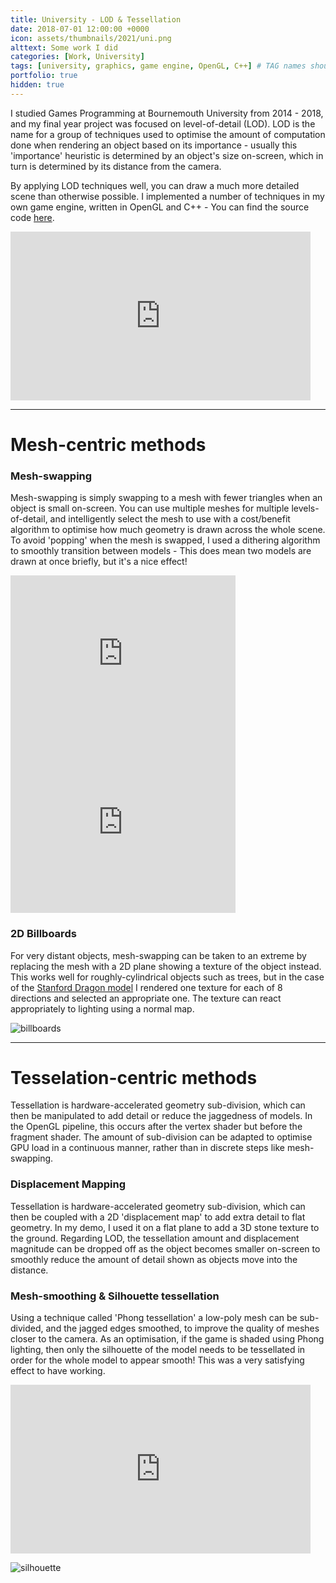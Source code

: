 ```yaml
---
title: University - LOD & Tessellation
date: 2018-07-01 12:00:00 +0000
icon: assets/thumbnails/2021/uni.png
alttext: Some work I did
categories: [Work, University]
tags: [university, graphics, game engine, OpenGL, C++] # TAG names should always be lowercase
portfolio: true
hidden: true
---
```


I studied Games Programming at Bournemouth University from 2014 - 2018, and my final year project was focused on level-of-detail (LOD). LOD is the name for a group of techniques used to optimise the amount of computation done when rendering an object based on its importance - usually this 'importance' heuristic is determined by an object's size on-screen, which in turn is determined by its distance from the camera.

By applying LOD techniques well, you can draw a much more detailed scene than otherwise possible. I implemented a number of techniques in my own game engine, written in OpenGL and C++ - You can find the source code [here](https://github.com/Nin1/university-game-engine).

<iframe width="480" height="270" src="https://www.youtube.com/embed/8CELh37Eg4g" frameborder="0" allowfullscreen></iframe>

---

# Mesh-centric methods

### Mesh-swapping

Mesh-swapping is simply swapping to a mesh with fewer triangles when an object is small on-screen. You can use multiple meshes for multiple levels-of-detail, and intelligently select the mesh to use with a cost/benefit algorithm to optimise how much geometry is drawn across the whole scene. To avoid 'popping' when the mesh is swapped, I used a dithering algorithm to smoothly transition between models - This does mean two models are drawn at once briefly, but it's a nice effect!

<iframe width="360" height="270" src="https://www.youtube.com/embed/-HVj5Z_1PUs" frameborder="0" allowfullscreen></iframe>
<iframe width="360" height="270" src="https://www.youtube.com/embed/o7WYfg3EjNk" frameborder="0" allowfullscreen></iframe>

### 2D Billboards

For very distant objects, mesh-swapping can be taken to an extreme by replacing the mesh with a 2D plane showing a texture of the object instead. This works well for roughly-cylindrical objects such as trees, but in the case of the [Stanford Dragon model](https://en.wikipedia.org/wiki/Stanford_dragon) I rendered one texture for each of 8 directions and selected an appropriate one. The texture can react appropriately to lighting using a normal map.

![billboards]({{site.url}}/assets/posts/2018-07-01-university/billboards.png)

---

# Tesselation-centric methods

Tessellation is hardware-accelerated geometry sub-division, which can then be manipulated to add detail or reduce the jaggedness of models. In the OpenGL pipeline, this occurs after the vertex shader but before the fragment shader. The amount of sub-division can be adapted to optimise GPU load in a continuous manner, rather than in discrete steps like mesh-swapping.

### Displacement Mapping

Tessellation is hardware-accelerated geometry sub-division, which can then be coupled with a 2D 'displacement map' to add extra detail to flat geometry. In my demo, I used it on a flat plane to add a 3D stone texture to the ground. Regarding LOD, the tessellation amount and displacement magnitude can be dropped off as the object becomes smaller on-screen to smoothly reduce the amount of detail shown as objects move into the distance.

### Mesh-smoothing & Silhouette tessellation

Using a technique called 'Phong tessellation' a low-poly mesh can be sub-divided, and the jagged edges smoothed, to improve the quality of meshes closer to the camera. As an optimisation, if the game is shaded using Phong lighting, then only the silhouette of the model needs to be tessellated in order for the whole model to appear smooth! This was a very satisfying effect to have working.

<iframe width="480" height="270" src="https://www.youtube.com/embed/UsNVOaIBYuU" frameborder="0" allowfullscreen></iframe>

![silhouette]({{site.url}}/assets/posts/2018-07-01-university/silhouette.png)
